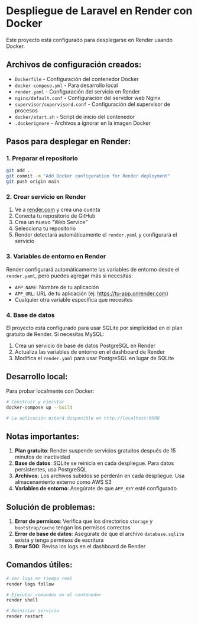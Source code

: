 # Despliegue de Laravel en Render con Docker

Este proyecto está configurado para desplegarse en Render usando Docker.

## Archivos de configuración creados:

- `Dockerfile` - Configuración del contenedor Docker
- `docker-compose.yml` - Para desarrollo local
- `render.yaml` - Configuración del servicio en Render
- `nginx/default.conf` - Configuración del servidor web Nginx
- `supervisor/supervisord.conf` - Configuración del supervisor de procesos
- `docker/start.sh` - Script de inicio del contenedor
- `.dockerignore` - Archivos a ignorar en la imagen Docker

## Pasos para desplegar en Render:

### 1. Preparar el repositorio
```bash
git add .
git commit -m "Add Docker configuration for Render deployment"
git push origin main
```

### 2. Crear servicio en Render
1. Ve a [render.com](https://render.com) y crea una cuenta
2. Conecta tu repositorio de GitHub
3. Crea un nuevo "Web Service"
4. Selecciona tu repositorio
5. Render detectará automáticamente el `render.yaml` y configurará el servicio

### 3. Variables de entorno en Render
Render configurará automáticamente las variables de entorno desde el `render.yaml`, pero puedes agregar más si necesitas:

- `APP_NAME`: Nombre de tu aplicación
- `APP_URL`: URL de tu aplicación (ej: https://tu-app.onrender.com)
- Cualquier otra variable específica que necesites

### 4. Base de datos
El proyecto está configurado para usar SQLite por simplicidad en el plan gratuito de Render. Si necesitas MySQL:

1. Crea un servicio de base de datos PostgreSQL en Render
2. Actualiza las variables de entorno en el dashboard de Render
3. Modifica el `render.yaml` para usar PostgreSQL en lugar de SQLite

## Desarrollo local:

Para probar localmente con Docker:

```bash
# Construir y ejecutar
docker-compose up --build

# La aplicación estará disponible en http://localhost:8000
```

## Notas importantes:

1. **Plan gratuito**: Render suspende servicios gratuitos después de 15 minutos de inactividad
2. **Base de datos**: SQLite se reinicia en cada despliegue. Para datos persistentes, usa PostgreSQL
3. **Archivos**: Los archivos subidos se perderán en cada despliegue. Usa almacenamiento externo como AWS S3
4. **Variables de entorno**: Asegúrate de que `APP_KEY` esté configurado

## Solución de problemas:

1. **Error de permisos**: Verifica que los directorios `storage` y `bootstrap/cache` tengan los permisos correctos
2. **Error de base de datos**: Asegúrate de que el archivo `database.sqlite` exista y tenga permisos de escritura
3. **Error 500**: Revisa los logs en el dashboard de Render

## Comandos útiles:

```bash
# Ver logs en tiempo real
render logs follow

# Ejecutar comandos en el contenedor
render shell

# Reiniciar servicio
render restart
```
